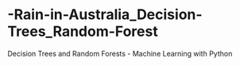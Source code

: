 # -Rain-in-Australia_Decision-Trees_Random-Forest
Decision Trees and Random Forests - Machine Learning with Python
